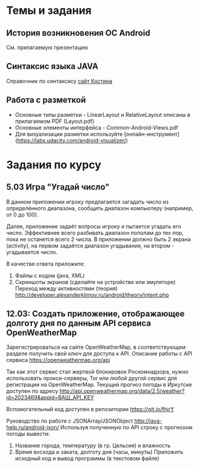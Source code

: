 # Темы и задания

## История возникновения ОС Android
См. прилагаемую презентацию

## Синтаксис языка JAVA
Справочник по синтаксису [сайт Костина](https://kostin.ws/java/)

## Работа с разметкой 
* Основные типы разметки - LinearLayout и RelativeLayout описаны в прилагаемом PDF (Layout.pdf)
* Основные элементы интерфейса - Common-Android-Views.pdf
* Для визуализации разметки используйте [онлайн-инструмент] (https://labs.udacity.com/android-visualizer/)

# Задания по курсу

## 5.03 Игра "Угадай число"

В данном приложении игроку предлагается загадать число из определённого диапазона, сообщить диапазон компьютеру (например, от 0 до 100). 

Далее, приложение задаёт вопросы игроку и пытается угадать его число. Эффективнее всего разбивать диапазон пополам до тех пор, пока не останется всего 2 числа. 
В приложении должно быть 2 экрана (activity), на первом задаётся диапазон угадывания, на втором - угадывается число. 

В качестве ответа приложите: 
1) Файлы с кодом (java, XML) 
2) Скриншоты экранов (сделайте на устройстве или эмуляторе)
Переход между активностями (теория) http://developer.alexanderklimov.ru/android/theory/intent.php

## 12.03: Создать приложение, отображающее долготу дня по данным API сервиса OpenWeatherMap
Зарегистрироваться на сайте OpenWeatherMap, в соответствующем разделе получить свой ключ для доступа к API. Описание работы с API сервиса https://openweathermap.org/api

Так как этот сервис стал жертвой блокировок Роскомнадзора, нужно использовать прокси-серверы, Tor или любой другой сервис для регистрации на OpenWeatherMap. Текущий прогноз погоды в Иркутске доступен по адресу http://api.openweathermap.org/data/2.5/weather?id=2023469&appid=ВАШ_API_KEY

Вспомогательный код доступен в репозитории https://git.io/fhjrY

Руководство по работе с JSONArray/JSONObject http://java-help.ru/android-json/
Используя полученную по API строку с прогнозом погоды вывести:
1) Название города, температуру (в гр. Цельсия) и влажность
2) Время восхода и заката, долготу дня (часы, минуты)
Приложить исходный код и вывод программы (в текстовом файле)

## 
